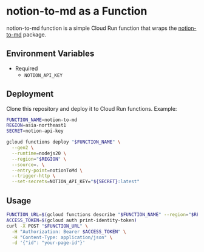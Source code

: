 # notion-to-md as a Function

notion-to-md function is a simple Cloud Run function that wraps the [notion-to-md](https://github.com/souvikinator/notion-to-md) package.

## Environment Variables

* Required
  * `NOTION_API_KEY`

## Deployment

Clone this repository and deploy it to Cloud Run functions. Example:

```bash
FUNCTION_NAME=notion-to-md
REGION=asia-northeast1
SECRET=notion-api-key

gcloud functions deploy "$FUNCTION_NAME" \
  --gen2 \
  --runtime=nodejs20 \
  --region="$REGION" \
  --source=. \
  --entry-point=notionToMd \
  --trigger-http \
  --set-secrets=NOTION_API_KEY="${SECRET}:latest"
```

## Usage

```bash
FUNCTION_URL=$(gcloud functions describe "$FUNCTION_NAME" --region="$REGION" --format="value(url)")
ACCESS_TOKEN=$(gcloud auth print-identity-token)
curl -X POST "$FUNCTION_URL" \
  -H "Authorization: Bearer $ACCESS_TOKEN" \
  -H "Content-Type: application/json" \
  -d '{"id": "your-page-id"}'
```
